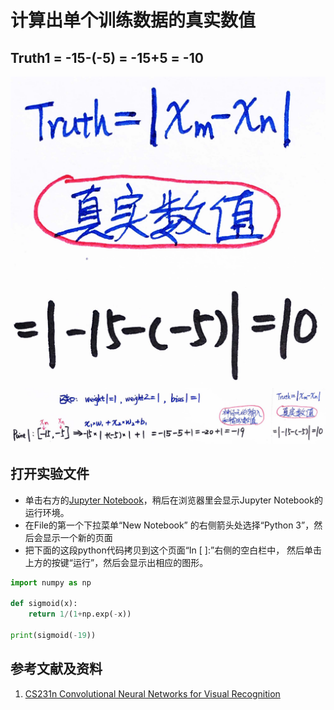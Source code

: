 # 计算出单个训练数据的真实数值

## Truth1 = -15-(-5) = -15+5 = -10

![](/images/深度学习/用神经网络求出数轴上两点距离/计算出单个训练数据的真实数值/1a1.jpg)
![](/images/深度学习/用神经网络求出数轴上两点距离/计算出单个训练数据的真实数值/1a2.jpg)

## 打开实验文件

- 单击右方的[Jupyter Notebook](https://mybinder.org/v2/gh/ipython/ipython-in-depth/master?filepath=binder/Index.ipynb)，稍后在浏览器里会显示Jupyter Notebook的运行环境。
- 在File的第一个下拉菜单“New Notebook” 的右侧箭头处选择“Python 3”，然后会显示一个新的页面
- 把下面的这段python代码拷贝到这个页面“In [ ]:”右侧的空白栏中， 然后单击上方的按键“运行”，然后会显示出相应的图形。

```python
import numpy as np

def sigmoid(x):
    return 1/(1+np.exp(-x))

print(sigmoid(-19))
```

## 参考文献及资料

1. [CS231n Convolutional Neural Networks for Visual Recognition](https://cs231n.github.io/neural-networks-case-study/)

